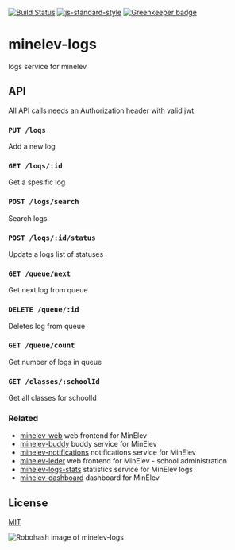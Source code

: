 [![Build Status](https://travis-ci.org/telemark/minelev-logs.svg?branch=master)](https://travis-ci.org/telemark/minelev-logs)
[![js-standard-style](https://img.shields.io/badge/code%20style-standard-brightgreen.svg?style=flat)](https://github.com/feross/standard)
[![Greenkeeper badge](https://badges.greenkeeper.io/telemark/minelev-logs.svg)](https://greenkeeper.io/)

# minelev-logs

logs service for minelev

## API

All API calls needs an Authorization header with valid jwt  

### ```PUT /loqs```

Add a new log

### ```GET /loqs/:id```

Get a spesific log

### ```POST /logs/search```

Search logs

### ```POST /loqs/:id/status```

Update a logs list of statuses

### ```GET /queue/next```

Get next log from queue

### ```DELETE /queue/:id```

Deletes log from queue

### ```GET /queue/count```

Get number of logs in queue

### ```GET /classes/:schoolId```

Get all classes for schoolId

### Related

- [minelev-web](https://github.com/telemark/minelev-web) web frontend for MinElev
- [minelev-buddy](https://github.com/telemark/minelev-buddy) buddy service for MinElev
- [minelev-notifications](https://github.com/telemark/minelev-notifications) notifications service for MinElev
- [minelev-leder](https://github.com/telemark/minelev-leder) web frontend for MinElev - school administration
- [minelev-logs-stats](https://github.com/telemark/minelev-logs-stats) statistics service for MinElev logs
- [minelev-dashboard](https://github.com/telemark/minelev-dashboard) dashboard for MinElev

## License

[MIT](LICENSE)

![Robohash image of minelev-logs](https://robots.kebabstudios.party/minelev-logs.png "Robohash image of minelev-logs")
